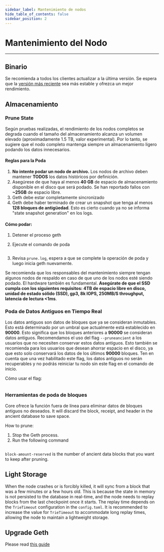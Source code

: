 ```yaml
---
sidebar_label: Mantenimiento de nodos
hide_table_of_contents: false
sidebar_position: 2
---
```


# Mantenimiento del Nodo

---

## Binario

Se recomienda a todos los clientes actualizar a la última versión. Se espera que la [versión más reciente](https://github.com/coredao-org/core-chain/releases/latest) sea más estable y ofrezca un mejor rendimiento.

## Almacenamiento

### Prune State

Según pruebas realizadas, el rendimiento de los nodos completos se degrada cuando el tamaño del almacenamiento alcanza un volumen elevado (aproximadamente 1.5 TB, valor experimental). Por lo tanto, se sugiere que el nodo completo mantenga siempre un almacenamiento ligero podando los datos innecesarios.

#### Reglas para la Poda

1. **No intente podar un nodo de archivo.** Los nodos de archivo deben mantener **TODOS** los datos históricos por definición.
2. Asegúrese de que haya al menos **40 GB** de espacio de almacenamiento disponible en el disco que será podado. Se han reportado fallos con **~25GB** de espacio libre.
3. Geth debe estar completamente sincronizado
4. Geth debe haber terminado de crear un snapshot que tenga al menos **128 bloques de antigüedad**. Esto es cierto cuando ya no se informa "state snapshot generation" en los logs.

#### Cómo podar:

1. Detener el proceso geth

2. Ejecute el comando de poda

   ```nohup geth --datadir \~/node snapshot prune-state > .
   ```

3. Revisa `prune.log`, espera a que se complete la operación de poda y luego inicia geth nuevamente.

Se recomienda que los responsables del mantenimiento siempre tengan algunos nodos de respaldo en caso de que uno de los nodos esté siendo podado. El hardware también es fundamental. **Asegúrate de que el SSD cumpla con los siguientes requisitos: 4TB de espacio libre en disco, unidad de estado sólido (SSD), gp3, 8k IOPS, 250MB/S throughput, latencia de lectura \<1ms**.

### Poda de Datos Antiguos en Tiempo Real

Los datos antiguos son datos de bloques que ya se consideran inmutables. Esto está determinado por un umbral que actualmente está establecido en **90000**. Esto significa que los bloques anteriores a **90000** se consideran datos antiguos. Recomendamos el uso del flag `--pruneancient` a los usuarios que no necesiten conservar estos datos antiguos. Esto también se recomienda para los usuarios que desean ahorrar espacio en el disco, ya que esto solo conservará los datos de los últimos **90000** bloques.   Ten en cuenta que una vez habilitado este flag, los datos antiguos no serán recuperables y no podrás reiniciar tu nodo sin este flag en el comando de inicio.

Cómo usar el flag:

```bash
```

### Herramientas de poda de bloques

Core ofrece la función fuera de línea para eliminar datos de bloques antiguos no deseados. It will discard the block, receipt, and header in the ancient database to save space.

How to prune:

1. Stop the Geth process.
2. Run the following command

```bash
```

`block-amount-reserved` is the number of ancient data blocks that you want to keep after pruning.

## Light Storage

When the node crashes or is forcibly killed, it will sync from a block that was a few minutes or a few hours old. This is because the state in memory is not persisted to the database in real-time, and the node needs to replay blocks from the last checkpoint once it starts. The replay time depends on the `TrieTimeout` configuration in the `config.toml`. It is recommended to increase the value for `TrieTimeout` to accommodate long replay times, allowing the node to maintain a lightweight storage.

## Upgrade Geth

Please read [this guide](network-upgrade.md)

